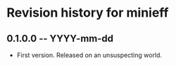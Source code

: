 # Revision history for minieff
## 0.1.0.0 -- YYYY-mm-dd

* First version. Released on an unsuspecting world.

